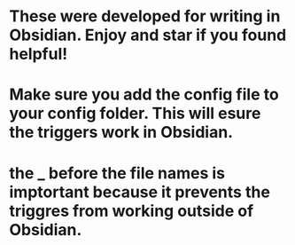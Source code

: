 # These were developed for writing in Obsidian. Enjoy and star if you found helpful!

# Make sure you add the config file to your config folder. This will esure the triggers work in Obsidian. 

# the _ before the file names is imptortant because it prevents the triggres from working outside of Obsidian.